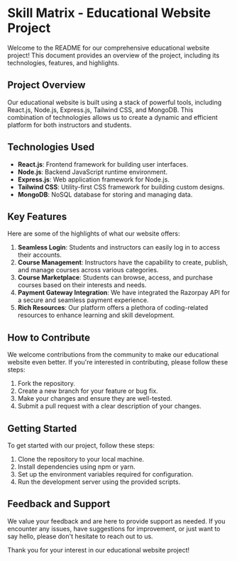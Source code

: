 # Skill Matrix - Educational Website Project

Welcome to the README for our comprehensive educational website project! This document provides an overview of the project, including its technologies, features, and highlights.

## Project Overview

Our educational website is built using a stack of powerful tools, including React.js, Node.js, Express.js, Tailwind CSS, and MongoDB. This combination of technologies allows us to create a dynamic and efficient platform for both instructors and students.

## Technologies Used

- **React.js**: Frontend framework for building user interfaces.
- **Node.js**: Backend JavaScript runtime environment.
- **Express.js**: Web application framework for Node.js.
- **Tailwind CSS**: Utility-first CSS framework for building custom designs.
- **MongoDB**: NoSQL database for storing and managing data.

## Key Features

Here are some of the highlights of what our website offers:

1. **Seamless Login**: Students and instructors can easily log in to access their accounts.
2. **Course Management**: Instructors have the capability to create, publish, and manage courses across various categories.
3. **Course Marketplace**: Students can browse, access, and purchase courses based on their interests and needs.
4. **Payment Gateway Integration**: We have integrated the Razorpay API for a secure and seamless payment experience.
5. **Rich Resources**: Our platform offers a plethora of coding-related resources to enhance learning and skill development.

## How to Contribute

We welcome contributions from the community to make our educational website even better. If you're interested in contributing, please follow these steps:

1. Fork the repository.
2. Create a new branch for your feature or bug fix.
3. Make your changes and ensure they are well-tested.
4. Submit a pull request with a clear description of your changes.

## Getting Started

To get started with our project, follow these steps:

1. Clone the repository to your local machine.
2. Install dependencies using npm or yarn.
3. Set up the environment variables required for configuration.
4. Run the development server using the provided scripts.

## Feedback and Support

We value your feedback and are here to provide support as needed. If you encounter any issues, have suggestions for improvement, or just want to say hello, please don't hesitate to reach out to us.

Thank you for your interest in our educational website project!
